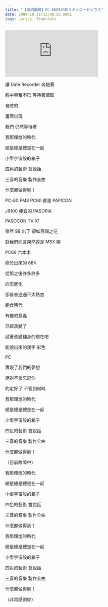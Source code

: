 ```yaml
---
title: "【歌詞翻譯】PC-6601が歌うタイニーゼビウス"
date: 2008-10-21T13:48:55.000Z
tags: Lyrics, Translate
---
```


<iframe src="https://www.youtube.com/embed/PXwiZSiQPGc" title="YouTube video player" frameborder="0" allow="accelerometer; autoplay; clipboard-write; encrypted-media; gyroscope; picture-in-picture" allowfullscreen></iframe>

讓 Date Recorder 奔馳著

胸中興奮不已 等待著讀取

冒險的

畫面出現

我們 仍然等待著

我那輝煌的時代

總是總是總是在一起

小型宇宙般的箱子

四色的藝術 會說話

三音的音樂 製作全曲

什麼都做得到！

PC-80 FM8 PC60 都是 PAPICON

JR100 便宜的 PASOPIA

PASOCON TV X1

雖然 98 出了 卻如高嶺之花

對我們而言果然還是 MSX 哪

PC66 六本木

終於出來的 68K

從那之後許多許多

向前進化

卻普普通通不太熱血

飽食時代

有趣的意義

已經改變了

試著改變翻身的現在吧

能說出來的漢字 彩色

PC

實現了我們的夢想

絕對不會忘記你

約定好了 不管到何時

我那輝煌的時代

總是總是總是在一起

小型宇宙般的箱子

四色的藝術 會說話

三音的音樂 製作全曲

什麼都做得到！

（目前故障中）

我那輝煌的時代

總是總是總是在一起

小型宇宙般的箱子

四色的藝術 會說話

三音的音樂 製作全曲

什麼都做得到！

我那輝煌的時代

總是總是總是在一起

小型宇宙般的箱子

四色的藝術 會說話

三音的音樂 製作全曲

什麼都做得到！

（非常感謝你）
